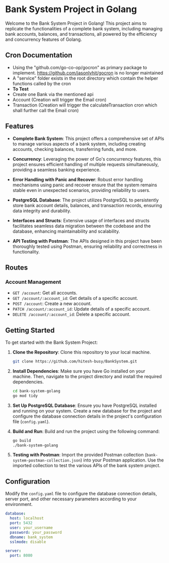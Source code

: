 # Bank System Project in Golang

Welcome to the Bank System Project in Golang! This project aims to replicate the functionalities of a complete bank system, including managing bank accounts, balances, and transactions, all powered by the efficiency and concurrency features of Golang.

## Cron Documentation
- Using the "github.com/go-co-op/gocron" as primary package to implement. https://github.com/jasonlvhit/gocron is no longer maintained
- A "service" folder exists in the root directory which contain the helper functions called by the cron
- **To Test**
- Create one Bank via the mentioned api
- Account (Creation will trigger the Email cron)
- Transaction (Creation will trigger the calculateTransaction cron which shall further call the Email cron) 


## Features

- **Complete Bank System**: This project offers a comprehensive set of APIs to manage various aspects of a bank system, including creating accounts, checking balances, transferring funds, and more.

- **Concurrency**: Leveraging the power of Go's concurrency features, this project ensures efficient handling of multiple requests simultaneously, providing a seamless banking experience.

- **Error Handling with Panic and Recover**: Robust error handling mechanisms using panic and recover ensure that the system remains stable even in unexpected scenarios, providing reliability to users.

- **PostgreSQL Database**: The project utilizes PostgreSQL to persistently store bank account details, balances, and transaction records, ensuring data integrity and durability.

- **Interfaces and Structs**: Extensive usage of interfaces and structs facilitates seamless data migration between the codebase and the database, enhancing maintainability and scalability.

- **API Testing with Postman**: The APIs designed in this project have been thoroughly tested using Postman, ensuring reliability and correctness in functionality.

## Routes

### Account Management

- `GET /account`: Get all accounts.
- `GET /account/:account_id`: Get details of a specific account.
- `POST /account`: Create a new account.
- `PATCH /account/:account_id`: Update details of a specific account.
- `DELETE /account/:account_id`: Delete a specific account.

## Getting Started

To get started with the Bank System Project:

1. **Clone the Repository**: Clone this repository to your local machine.

    ```bash
    git clone https://github.com/hitesh-busy/BankSystem.git
    ```

2. **Install Dependencies**: Make sure you have Go installed on your machine. Then, navigate to the project directory and install the required dependencies.

    ```bash
    cd bank-system-golang
    go mod tidy
    ```

3. **Set Up PostgreSQL Database**: Ensure you have PostgreSQL installed and running on your system. Create a new database for the project and configure the database connection details in the project's configuration file (`config.yaml`).

4. **Build and Run**: Build and run the project using the following command:

    ```bash
    go build
    ./bank-system-golang
    ```

5. **Testing with Postman**: Import the provided Postman collection (`bank-system-postman-collection.json`) into your Postman application. Use the imported collection to test the various APIs of the bank system project.

## Configuration

Modify the `config.yaml` file to configure the database connection details, server port, and other necessary parameters according to your environment.

```yaml
database:
  host: localhost
  port: 5432
  user: your_username
  password: your_password
  dbname: bank_system
  sslmode: disable

server:
  port: 8080
